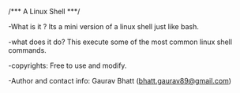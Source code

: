 /*** A Linux Shell ***/

-What is it ?
Its a mini version of a linux shell just like bash.

-what does it do?
This execute some of the most common linux shell commands.

-copyrights:
Free to use and modify.

-Author and contact info:
Gaurav Bhatt (bhatt.gaurav89@gmail.com)
